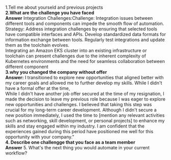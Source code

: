 1.Tell me about yourseld and previous projects   
**2.What are the challenge you have faced   
Answer** Integration Challenges:Challenge: Integration issues between different tools and components can impede the smooth flow of automation.
Strategy: Address integration challenges by ensuring that selected tools have compatible interfaces and APIs. Develop standardized data formats for information exchange between tools. Regularly test integrations and update them as the toolchain evolves.    
Integrating an Amazon EKS cluster into an existing infrastructure or toolchain can present challenges due to the inherent complexity of Kubernetes environments and the need for seamless collaboration between different component   
**3.why you changed the company without offer  
Answer:** I transitioned to explore new opportunities that aligned better with my career goals and allowed me to further develop my skills. While I didn't have a formal offer at the time,   
While I didn't have another job offer secured at the time of my resignation, I made the decision to leave my previous role because I was eager to explore new opportunities and challenges. I believed that taking this step was crucial for my long-term career development. Although I didn't secure a new position immediately, I used the time to [mention any relevant activities such as networking, skill development, or personal projects] to enhance my skills and stay engaged within my industry. I am confident that the experiences gained during this period have positioned me well for this opportunity with your company."   
**4. Describe one challengge that you face as a team member   
Answer** 
5. What's the next thing you would automate in your current workflow?   


